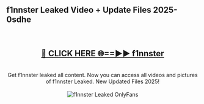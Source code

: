 <h2>f1nnster Leaked Video + Update Files 2025- 0sdhe</h2>
<br>
<div align="center">
<h2><a href="https://libra.edu.pl?f1nnster" rel="nofollow">🔴 CLICK HERE 🌐==►► f1nnster</a></h2>
<br>
Get f1nnster leaked all content. Now you can access all videos and pictures of f1nnster Leaked. New Updated Files 2025!
<br>
<br>
<a href="https://libra.edu.pl?f1nnster" rel="nofollow" data-target="animated-image.originalLink"><img src="https://i.ibb.co.com/WyWwxjT/player-gif2.gif" alt="f1nnster Leaked OnlyFans" style="max-width: 100%; display: inline-block;" data-target="animated-image.originalImage"></a>
</div>
<br>